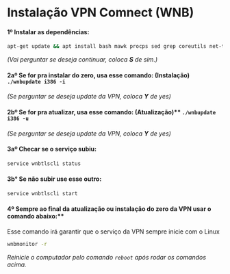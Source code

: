 ﻿# Instalação VPN Comnect (WNB)

#### 1º Instalar as dependências:  
```bash
apt-get update && apt install bash mawk procps sed grep coreutils net-tools wget cron
```  
_(Vai perguntar se deseja continuar, coloca **S** de sim.)_

#### 2aº Se for pra instalar do zero, usa esse comando: (Instalação)   `./wnbupdate i386 -i`  
_(Se perguntar se deseja update da VPN, coloca **Y** de yes)_     
#### 2bº Se for pra atualizar, usa esse comando: (Atualização)**   `./wnbupdate i386 -u`  
_(Se perguntar se deseja update da VPN, coloca **Y** de yes)_    
 
#### 3aº Checar se o serviço subiu:
```bash
service wnbtlscli status
```  
#### 3b° Se não subir use esse outro:
```bash
service wnbtlscli start
```  
 
#### 4º Sempre ao final da atualização ou instalação do zero da VPN usar o comando abaixo:** 
Esse comando irá garantir que o serviço da VPN sempre inicie com o Linux
```bash
wnbmonitor -r
```

_Reinicie o computador pelo comando `reboot` após rodar os comandos acima._ 
